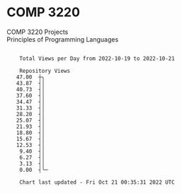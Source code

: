 # COMP 3220
COMP 3220 Projects  
Principles of Programming Languages

```

    Total Views per Day from 2022-10-19 to 2022-10-21

    Repository Views
   47.00  ┼╮
   43.87  ┤│
   40.73  ┤│
   37.60  ┤│
   34.47  ┤│
   31.33  ┤│
   28.20  ┤│
   25.07  ┤│
   21.93  ┤│
   18.80  ┤│
   15.67  ┤│
   12.53  ┤│
    9.40  ┤│
    6.27  ┤│
    3.13  ┤│
    0.00  ┤╰─

    Chart last updated - Fri Oct 21 00:35:31 2022 UTC
    
```
